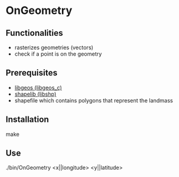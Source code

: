OnGeometry
=========

Functionalities
---------------
- rasterizes geometries (vectors)
- check if a point is on the geometry

Prerequisites
-------------
- [libgeos (libgeos_c)](http://geos.osgeo.org)
- [shapelib (libshp)](http://shapelib.maptools.org)
- shapefile which contains polygons that represent the landmass

Installation
------------
make

Use
---
./bin/OnGeometry <shapefile path> <x||longitude> <y||latitude>

